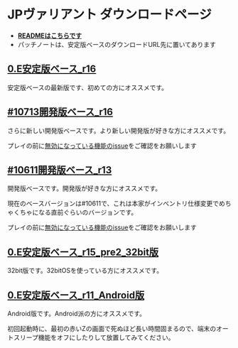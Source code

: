 
# JPヴァリアント ダウンロードページ

- **[READMEはこちらです](https://github.com/roloa/Cataclysm-DDA_variant/blob/variant_jp/README.md)**
- パッチノートは、安定版ベースのダウンロードURL先に置いてあります

## [0.E安定版ベース_r16](https://drive.google.com/drive/u/0/folders/12SujnAuBS1sQxM7hW3Yjn1RRAIYPQMQO)

安定版ベースの最新版です、初めての方にオススメです。

## [#10713開発版ベース_r16](https://drive.google.com/drive/u/0/folders/1rz7lh-A3ox86JHyQw8r-jre0-zXPTlPJ)

さらに新しい開発版ベースです。より新しい開発版が好きな方にオススメです。

プレイの前に[無効になっている機能のissue](https://github.com/roloa/Cataclysm-DDA_variant/issues/50)をご確認をお願いします

## [#10611開発版ベース_r13](https://drive.google.com/drive/u/0/folders/1IPU2jqv-jtrvd-3SHSvZZ5OeY6-kVwYp)

開発版ベースです。開発版が好きな方にオススメです。

現在のベースバージョンは#10611で、これは本家がインベントリ仕様変更でめちゃくちゃになる直前ぐらいのバージョンです。

プレイの前に[無効になっている機能のissue](https://github.com/roloa/Cataclysm-DDA_variant/issues/50)をご確認をお願いします

## [0.E安定版ベース_r15_pre2_32bit版](https://drive.google.com/drive/u/0/folders/1dTDfAretZ7dUWsuJ9iEXcsfbMFcHix74)

32bit版です。32bitOSを使っている方にオススメです。

## [0.E安定版ベース_r11_Android版](https://drive.google.com/drive/u/0/folders/1fFr6kDH_9h6Y2KJRoCSsDlrT8GjbF6sQ)

Android版です。Android派の方にオススメです。

初回起動時に、最初の赤いZの画面で死ぬほど長い時間固まるので、端末のオートスリープ機能をオフにしたりして放置してみてください。
